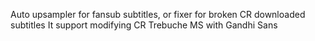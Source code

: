 Auto upsampler for fansub subtitles, or fixer for broken CR downloaded subtitles
It support modifying CR Trebuche MS with Gandhi Sans
